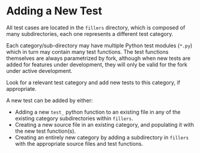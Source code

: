 # Adding a New Test

All test cases are located in the `fillers` directory, which is composed of many subdirectories, each one represents a different test category.

Each category/sub-directory may have multiple Python test modules (`*.py`) which in turn may contain many test functions. The test functions themselves are always parametrized by fork, although when new tests are added for features under development, they will only be valid for the fork under active development.

Look for a relevant test category and add new tests to this category, if appropriate.

A new test can be added by either:

- Adding a new `test_` python function to an existing file in any of the
  existing category subdirectories within `fillers`.
- Creating a new source file in an existing category, and populating it with
  the new test function(s).
- Creating an entirely new category by adding a subdirectory in
  `fillers` with the appropriate source files and test functions.
